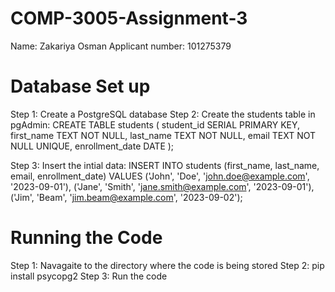 # COMP-3005-Assignment-3
Name: Zakariya Osman
Applicant number: 101275379 

# Database Set up
Step 1: Create a PostgreSQL database
Step 2: Create the students table in pgAdmin:
  CREATE TABLE students (
      student_id SERIAL PRIMARY KEY,
      first_name TEXT NOT NULL,
      last_name TEXT NOT NULL,
      email TEXT NOT NULL UNIQUE,
      enrollment_date DATE
  );

Step 3: Insert the intial data:
  INSERT INTO students (first_name, last_name, email, enrollment_date) VALUES
  ('John', 'Doe', 'john.doe@example.com', '2023-09-01'),
  ('Jane', 'Smith', 'jane.smith@example.com', '2023-09-01'),
  ('Jim', 'Beam', 'jim.beam@example.com', '2023-09-02');


# Running the Code
Step 1: Navagaite to the directory where the code is being stored
Step 2: pip install psycopg2
Step 3: Run the code
